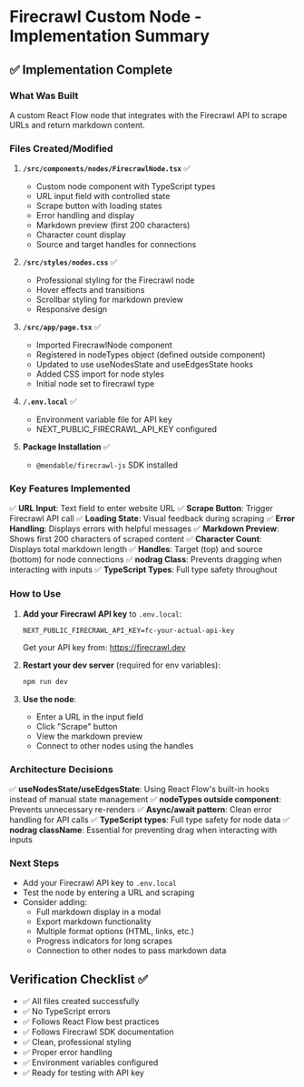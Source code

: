 # Firecrawl Custom Node - Implementation Summary

## ✅ Implementation Complete

### What Was Built
A custom React Flow node that integrates with the Firecrawl API to scrape URLs and return markdown content.

### Files Created/Modified

1. **`/src/components/nodes/FirecrawlNode.tsx`** ✅
   - Custom node component with TypeScript types
   - URL input field with controlled state
   - Scrape button with loading states
   - Error handling and display
   - Markdown preview (first 200 characters)
   - Character count display
   - Source and target handles for connections

2. **`/src/styles/nodes.css`** ✅
   - Professional styling for the Firecrawl node
   - Hover effects and transitions
   - Scrollbar styling for markdown preview
   - Responsive design

3. **`/src/app/page.tsx`** ✅
   - Imported FirecrawlNode component
   - Registered in nodeTypes object (defined outside component)
   - Updated to use useNodesState and useEdgesState hooks
   - Added CSS import for node styles
   - Initial node set to firecrawl type

4. **`/.env.local`** ✅
   - Environment variable file for API key
   - NEXT_PUBLIC_FIRECRAWL_API_KEY configured

5. **Package Installation** ✅
   - `@mendable/firecrawl-js` SDK installed

### Key Features Implemented

✅ **URL Input**: Text field to enter website URL
✅ **Scrape Button**: Trigger Firecrawl API call
✅ **Loading State**: Visual feedback during scraping
✅ **Error Handling**: Displays errors with helpful messages
✅ **Markdown Preview**: Shows first 200 characters of scraped content
✅ **Character Count**: Displays total markdown length
✅ **Handles**: Target (top) and source (bottom) for node connections
✅ **nodrag Class**: Prevents dragging when interacting with inputs
✅ **TypeScript Types**: Full type safety throughout

### How to Use

1. **Add your Firecrawl API key** to `.env.local`:
   ```
   NEXT_PUBLIC_FIRECRAWL_API_KEY=fc-your-actual-api-key
   ```
   Get your API key from: https://firecrawl.dev

2. **Restart your dev server** (required for env variables):
   ```bash
   npm run dev
   ```

3. **Use the node**:
   - Enter a URL in the input field
   - Click "Scrape" button
   - View the markdown preview
   - Connect to other nodes using the handles

### Architecture Decisions

✅ **useNodesState/useEdgesState**: Using React Flow's built-in hooks instead of manual state management
✅ **nodeTypes outside component**: Prevents unnecessary re-renders
✅ **Async/await pattern**: Clean error handling for API calls
✅ **TypeScript types**: Full type safety for node data
✅ **nodrag className**: Essential for preventing drag when interacting with inputs

### Next Steps

- Add your Firecrawl API key to `.env.local`
- Test the node by entering a URL and scraping
- Consider adding:
  - Full markdown display in a modal
  - Export markdown functionality
  - Multiple format options (HTML, links, etc.)
  - Progress indicators for long scrapes
  - Connection to other nodes to pass markdown data

## Verification Checklist ✅

- ✅ All files created successfully
- ✅ No TypeScript errors
- ✅ Follows React Flow best practices
- ✅ Follows Firecrawl SDK documentation
- ✅ Clean, professional styling
- ✅ Proper error handling
- ✅ Environment variables configured
- ✅ Ready for testing with API key

